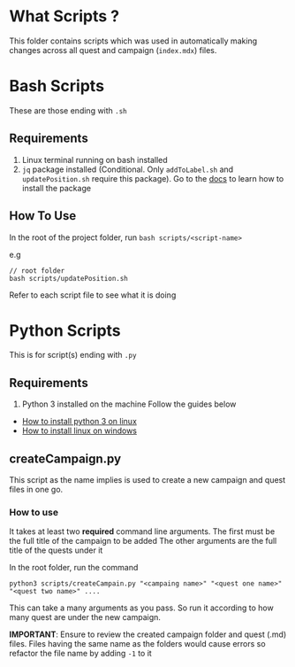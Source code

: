 # What Scripts ?

This folder contains scripts which was used in automatically making changes across all quest and campaign (`index.mdx`) files.

# Bash Scripts

These are those ending with `.sh`

## Requirements

1. Linux terminal running on bash installed
2. `jq` package installed (Conditional. Only `addToLabel.sh` and `updatePosition.sh` require this package). Go to the [docs](https://linuxhint.com/bash_jq_command/) to learn how to install the package

## How To Use

In the root of the project folder, run `bash scripts/<script-name>`

e.g

```
// root folder
bash scripts/updatePosition.sh
```

Refer to each script file to see what it is doing

# Python Scripts

This is for script(s) ending with `.py`

## Requirements

1. Python 3 installed on the machine
   Follow the guides below

- [How to install python 3 on linux](https://docs.python-guide.org/starting/install3/linux/)
- [How to install linux on windows](https://phoenixnap.com/kb/how-to-install-python-3-windows)

## createCampaign.py

This script as the name implies is used to create a new campaign and quest files in one go.

### How to use

It takes at least two **required** command line arguments.
The first must be the full title of the campaign to be added
The other arguments are the full title of the quests under it

In the root folder, run the command

```
python3 scripts/createCampain.py "<campaing name>" "<quest one name>" "<quest two name>" ....
```

This can take a many arguments as you pass. So run it according to how many quest are under the new campaign.

**IMPORTANT**: Ensure to review the created campaign folder and quest (.md) files. Files having the same name as the folders would cause errors so refactor the file name by adding `-1` to it
